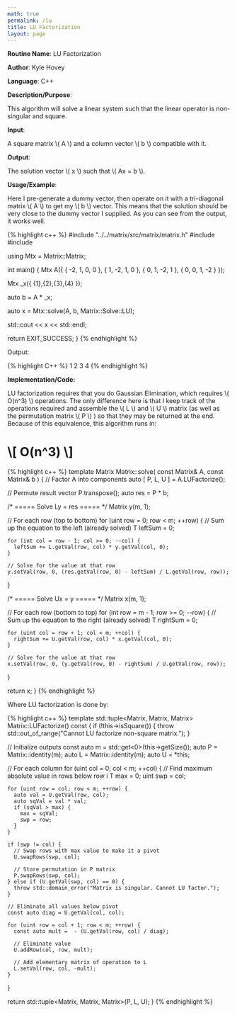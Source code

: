 ```yaml
---
math: true
permalink: /lu
title: LU Factorization
layout: page
---
```


**Routine Name**: LU Factorization

**Author**: Kyle Hovey

**Language**: C++

**Description/Purpose**:

This algorithm will solve a linear system such that the linear operator is non-singular and square.

**Input**:

A square matrix \\( A \\) and a column vector \\( b \\) compatible with it.

**Output**:

The solution vector \\( x \\) such that \\( Ax = b \\).

**Usage/Example**:

Here I pre-generate a dummy vector, then operate on it with a tri-diagonal matrix \\( A \\) to get my \\( b \\) vector. This means that the solution should be very close to the dummy vector I supplied. As you can see from the output, it works well.

{% highlight c++ %}
#include "../../matrix/src/matrix/matrix.h"
#include <iostream>
#include <vector>

using Mtx = Matrix::Matrix<double>;

int main() {
  Mtx A({
      { -2, 1, 0, 0 },
      { 1, -2, 1, 0 },
      { 0, 1, -2, 1 },
      { 0, 0, 1, -2 }
  });

  Mtx _x({ {1},{2},{3},{4} });

  auto b = A * _x;

  auto x = Mtx::solve(A, b, Matrix::Solve::LU);

  std::cout << x << std::endl;

  return EXIT_SUCCESS;
}
{% endhighlight %}

Output:

{% highlight C++ %}
1
2
3
4
{% endhighlight %}

**Implementation/Code:**

LU factorization requires that you do Gaussian Elimination, which requires \\( O(n^3) \\) operations. The only difference here is that I keep track of the operations required and assemble the \\( L \\) and \\( U \\) matrix (as well as the permutation matrix \\( P \\) ) so that they may be returned at the end. Because of this equivalence, this algorithm runs in:

# \\[ O(n^3) \\]

{% highlight c++ %}
template <typename T>
Matrix<T> Matrix<T>::solve(
    const Matrix<T>& A,
    const Matrix<T>& b
) {
  // Factor A into components
  auto [ P, L, U ] = A.LUFactorize();

  // Permute result vector
  P.transpose();
  auto res = P * b;

  /* ===== Solve Ly = res ===== */
  Matrix<T> y(m, 1);

  // For each row (top to bottom)
  for (uint row = 0; row < m; ++row) {
    // Sum up the equation to the left (already solved)
    T leftSum = 0;

    for (int col = row - 1; col >= 0; --col) {
      leftSum += L.getVal(row, col) * y.getVal(col, 0);
    }

    // Solve for the value at that row
    y.setVal(row, 0, (res.getVal(row, 0) - leftSum) / L.getVal(row, row));
  }

  /* ===== Solve Ux = y ===== */
  Matrix<T> x(m, 1);

  // For each row (bottom to top)
  for (int row = m - 1; row >= 0; --row) {
    // Sum up the equation to the right (already solved)
    T rightSum = 0;

    for (uint col = row + 1; col < m; ++col) {
      rightSum += U.getVal(row, col) * x.getVal(col, 0);
    }

    // Solve for the value at that row
    x.setVal(row, 0, (y.getVal(row, 0) - rightSum) / U.getVal(row, row));
  }

  return x;
}
{% endhighlight %}

Where LU factorization is done by:

{% highlight c++ %}
template <typename T>
std::tuple<Matrix<T>, Matrix<T>, Matrix<T>> Matrix<T>::LUFactorize() const {
  if (!this->isSquare()) {
    throw std::out_of_range("Cannot LU factorize non-square matrix.");
  }

  // Initialize outputs
  const auto m = std::get<0>(this->getSize());
  auto P = Matrix<T>::identity(m);
  auto L = Matrix<T>::identity(m);
  auto U = *this;

  // For each column
  for (uint col = 0; col < m; ++col) {
    // Find maximum absolute value in rows below row i
    T max = 0;
    uint swp = col;

    for (uint row = col; row < m; ++row) {
      auto val = U.getVal(row, col);
      auto sqVal = val * val;
      if (sqVal > max) {
        max = sqVal;
        swp = row;
      }
    }

    if (swp != col) {
      // Swap rows with max value to make it a pivot
      U.swapRows(swp, col);
      
      // Store permutation in P matrix
      P.swapRows(swp, col);
    } else if (U.getVal(swp, col) == 0) {
      throw std::domain_error("Matrix is singular. Cannot LU factor.");
    }
    
    // Eliminate all values below pivot
    const auto diag = U.getVal(col, col);

    for (uint row = col + 1; row < m; ++row) {
      const auto mult =  - (U.getVal(row, col) / diag);

      // Eliminate value
      U.addRow(col, row, mult);

      // Add elementary matrix of operation to L
      L.setVal(row, col, -mult);
    }
  }
  
  return std::tuple<Matrix<T>, Matrix<T>, Matrix<T>>(P, L, U);
}
{% endhighlight %}
